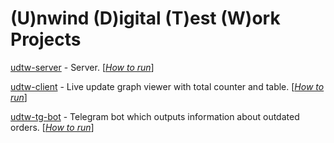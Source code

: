 # (U)nwind (D)igital (T)est (W)ork Projects

[udtw-server]() - Server. [[*How to run*](./udtw-server/README.md#how-to-run)]

[udtw-client]() - Live update graph viewer with total counter and table. 
[[*How to run*](./udtw-client/README.md#how-to-run)]

[udtw-tg-bot]() - Telegram bot which outputs information about outdated orders.
[[*How to run*](./udtw-tg-bot/README.md#how-to-run)]

